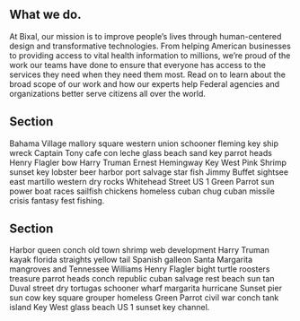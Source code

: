 ## What we do.

At Bixal, our mission is to improve people’s lives through human-centered design and transformative technologies. From helping American businesses to providing access to vital health information to millions, we’re proud of the work our teams have done to ensure that everyone has access to the services they need when they need them most. Read on to learn about the broad scope of our work and how our experts help Federal agencies and organizations better serve citizens all over the world.

## Section

Bahama Village mallory square western union schooner fleming key ship wreck Captain Tony cafe con leche glass beach sand key parrot heads Henry Flagler bow Harry Truman Ernest Hemingway Key West Pink Shrimp sunset key lobster beer harbor port salvage star fish Jimmy Buffet sightsee east martillo western dry rocks Whitehead Street US 1 Green Parrot sun power boat races sailfish chickens homeless cuban chug cuban missile crisis fantasy fest fishing.

## Section

Harbor queen conch old town shrimp web development Harry Truman kayak florida straights yellow tail Spanish galleon Santa Margarita mangroves and Tennessee Williams Henry Flagler bight turtle roosters treasure parrot heads conch republic cuban salvage rest beach sun tan Duval street dry tortugas schooner wharf margarita hurricane Sunset pier sun cow key square grouper homeless Green Parrot civil war conch tank island Key West glass beach US 1 sunset key channel.
<!--stackedit_data:
eyJoaXN0b3J5IjpbLTEzMTI1MTg4NTNdfQ==
-->